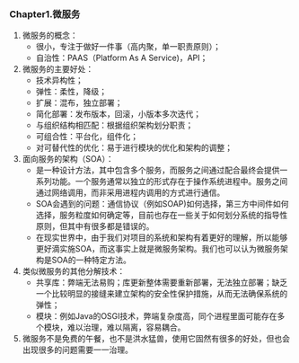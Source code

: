 ### Chapter1.微服务

1. 微服务的概念：
   + 很小，专注于做好一件事（高内聚，单一职责原则）；
   + 自治性：PAAS（Platform As A Service)，API；
2. 微服务的主要好处：
   + 技术异构性；
   + 弹性：柔性，降级；
   + 扩展：混布，独立部署；
   + 简化部署：发布版本，回滚，小版本多次迭代；
   + 与组织结构相匹配：根据组织架构划分职责；
   + 可组合性：平台化，组件化；
   + 对可替代性的优化：易于进行模块的优化和架构的调整；
3. 面向服务的架构（SOA）：
   + 是一种设计方法，其中包含多个服务，而服务之间通过配合最终会提供一系列功能。一个服务通常以独立的形式存在于操作系统进程中。服务之间通过网络调用，而非采用进程内调用的方式进行通信。
   + SOA会遇到的问题：通信协议（例如SOAP)如何选择，第三方中间件如何选择，服务粒度如何确定等，目前也存在一些关于如何划分系统的指导性原则，但其中有很多都是错误的。
   + 在现实世界中，由于我们对项目的系统和架构有着更好的理解，所以能够更好滴实施SOA，而这事实上就是微服务架构。我们也可以认为微服务架构是SOA的一种特定方法。
4. 类似微服务的其他分解技术：
   + 共享库：弊端无法易购；库更新整体需要重新部署，无法独立部署；缺乏一个比较明显的接缝来建立架构的安全性保护措施，从而无法确保系统的弹性；
   + 模块：例如Java的OSGI技术，弊端复杂度高，同个进程里面可能存在多个模块，难以治理，难以隔离，容易耦合。
5. 微服务不是免费的午餐，也不是洪水猛兽，使用它固然有很多的好处，但也会出现很多的问题需要一一治理。